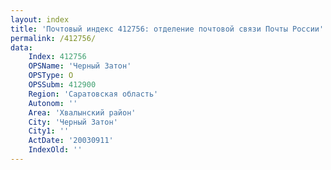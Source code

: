 ```yaml
---
layout: index
title: 'Почтовый индекс 412756: отделение почтовой связи Почты России'
permalink: /412756/
data:
    Index: 412756
    OPSName: 'Черный Затон'
    OPSType: О
    OPSSubm: 412900
    Region: 'Саратовская область'
    Autonom: ''
    Area: 'Хвалынский район'
    City: 'Черный Затон'
    City1: ''
    ActDate: '20030911'
    IndexOld: ''
---
```

